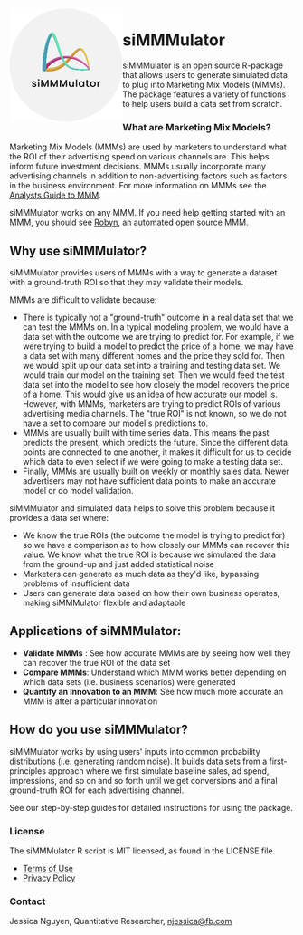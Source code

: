 <img align="left" src="siMMMulator_logo.png" alt="logo" width="200"/>

# siMMMulator
siMMMulator is an open source R-package that allows users to generate simulated data to plug into Marketing Mix Models (MMMs). The package features a variety of functions to help users build a data set from scratch.

### What are Marketing Mix Models?
Marketing Mix Models (MMMs) are used by marketers to understand what the ROI of their advertising spend on various channels are. This helps inform future investment decisions. MMMs usually incorporate many advertising channels in addition to non-advertising factors such as factors in the business environment. For more information on MMMs see the [Analysts Guide to MMM](https://facebookexperimental.github.io/Robyn/docs/analysts-guide-to-MMM/).

siMMMulator works on any MMM. If you need help getting started with an MMM, you should see [Robyn](https://facebookexperimental.github.io/Robyn/), an automated open source MMM.

## Why use siMMMulator?
siMMMulator provides users of MMMs with a way to generate a dataset with a ground-truth ROI so that they may validate their models.

MMMs are difficult to validate because:
- There is typically not a "ground-truth" outcome in a real data set that we can test the MMMs on. In a typical modeling problem, we would have a data set with the outcome we are trying to predict for. For example, if we were trying to build a model to predict the price of a home, we may have a data set with many different homes and the price they sold for. Then we would split up our data set into a training and testing data set. We would train our model on the training set. Then we would feed the test data set into the model to see how closely the model recovers the price of a home. This would give us an idea of how accurate our model is. However, with MMMs, marketers are trying to predict ROIs of various advertising media channels. The "true ROI" is not known, so we do not have a set to compare our model's predictions to.
- MMMs are usually built with time series data. This means the past predicts the present, which predicts the future. Since the different data points are connected to one another, it makes it difficult for us to decide which data to even select if we were going to make a testing data set.
- Finally, MMMs are usually built on weekly or monthly sales data. Newer advertisers may not have sufficient data points to make an accurate model or do model validation.

siMMMulator and simulated data helps to solve this problem because it provides a data set where:
- We know the true ROIs (the outcome the model is trying to predict for) so we have a comparison as to how closely our MMMs can recover this value. We know what the true ROI is because we simulated the data from the ground-up and just added statistical noise
- Marketers can generate as much data as they'd like, bypassing problems of insufficient data
- Users can generate data based on how their own business operates, making siMMMulator flexible and adaptable

## Applications of siMMMulator:
- **Validate MMMs** : See how accurate MMMs are by seeing how well they can recover the true ROI of the data set
- **Compare MMMs**: Understand which MMM works better depending on which data sets (i.e. business scenarios) were generated
- **Quantify an Innovation to an MMM**: See how much more accurate an MMM is after a particular innovation

## How do you use siMMMulator? 

siMMMulator works by using users' inputs into common probability distributions (i.e. generating random noise). It builds data sets from a first-principles approach where we first simulate baseline sales, ad spend, impressions, and so on and so forth until we get conversions and a final ground-truth ROI for each advertising channel. 

See our step-by-step guides for detailed instructions for using the package. 

### License
The siMMMulator R script is MIT licensed, as found in the LICENSE file.

- [Terms of Use](https://opensource.facebook.com/legal/terms)
- [Privacy Policy](https://opensource.facebook.com/legal/privacy)

### Contact
Jessica Nguyen, Quantitative Researcher, njessica@fb.com  
